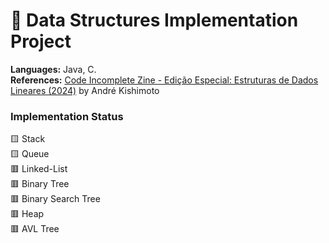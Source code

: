 # 📁 Data Structures Implementation Project
**Languages:** Java, C. <br>
**References:** [Code Incomplete Zine - Edição Especial: Estruturas de Dados Lineares (2024)](https://www.kishimoto.com.br/books_zines/edl/index.html) by André Kishimoto

### Implementation Status
🟨 Stack <br>
🟨 Queue <br>
🟥 Linked-List <br>
🟥 Binary Tree <br>
🟥 Binary Search Tree <br>
🟥 Heap <br>
🟥 AVL Tree <br>

